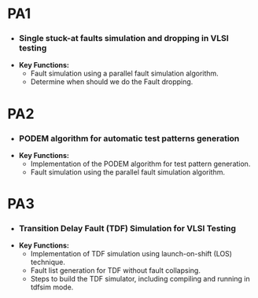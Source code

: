 # PA1
- ### **Single stuck-at faults simulation and dropping in VLSI testing**
- **Key Functions:**
  - Fault simulation using a parallel fault simulation algorithm.
  - Determine when should we do the Fault dropping.  

# PA2
- ### **PODEM algorithm for automatic test patterns generation**
- **Key Functions:**
  - Implementation of the PODEM algorithm for test pattern generation.
  - Fault simulation using the parallel fault simulation algorithm.

# PA3
- ### **Transition Delay Fault (TDF) Simulation for VLSI Testing**
- **Key Functions:**
  - Implementation of TDF simulation using launch-on-shift (LOS) technique.
  - Fault list generation for TDF without fault collapsing.
  - Steps to build the TDF simulator, including compiling and running in tdfsim mode.
